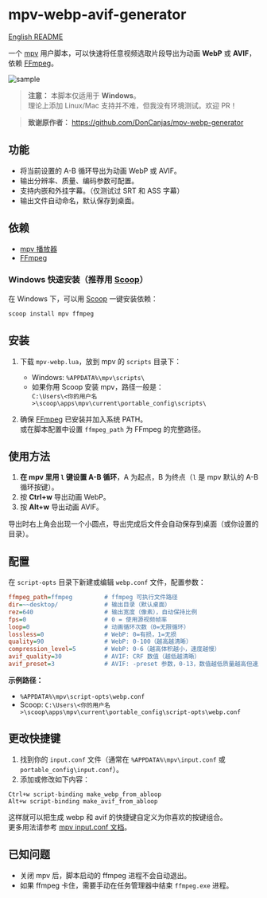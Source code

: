 # mpv-webp-avif-generator

[English README](README.md)

一个 [mpv](https://mpv.io/) 用户脚本，可以快速将任意视频选取片段导出为动画 **WebP** 或 **AVIF**，依赖 [FFmpeg](https://ffmpeg.org/)。

![sample](./少女革命ウテナ.アドゥレセンス黙示録.avif)

> **注意：** 本脚本仅适用于 **Windows**。  
> 理论上添加 Linux/Mac 支持并不难，但我没有环境测试。欢迎 PR！

> **致谢原作者：** https://github.com/DonCanjas/mpv-webp-generator

## 功能

- 将当前设置的 A-B 循环导出为动画 WebP 或 AVIF。
- 输出分辨率、质量、编码参数可配置。
- 支持内嵌和外挂字幕。（仅测试过 SRT 和 ASS 字幕）
- 输出文件自动命名，默认保存到桌面。

## 依赖

- [mpv 播放器](https://mpv.io/)
- [FFmpeg](https://ffmpeg.org/)

### Windows 快速安装（推荐用 [Scoop](https://scoop.sh/)）

在 Windows 下，可以用 [Scoop](https://scoop.sh/) 一键安装依赖：

```powershell
scoop install mpv ffmpeg
```

## 安装

1. 下载 `mpv-webp.lua`，放到 mpv 的 `scripts` 目录下：
   - Windows: `%APPDATA%\mpv\scripts\`
   - 如果你用 Scoop 安装 mpv，路径一般是：  
     `C:\Users\<你的用户名>\scoop\apps\mpv\current\portable_config\scripts\`

2. 确保 [FFmpeg](https://ffmpeg.org/) 已安装并加入系统 PATH。  
   或在脚本配置中设置 `ffmpeg_path` 为 FFmpeg 的完整路径。

## 使用方法

1. **在 mpv 里用 `l` 键设置 A-B 循环**，A 为起点，B 为终点（`l` 是 mpv 默认的 A-B 循环按键）。
2. 按 **Ctrl+w** 导出动画 WebP。
3. 按 **Alt+w** 导出动画 AVIF。

导出时右上角会出现一个小圆点，导出完成后文件会自动保存到桌面（或你设置的目录）。

## 配置

在 `script-opts` 目录下新建或编辑 `webp.conf` 文件，配置参数：

```ini
ffmpeg_path=ffmpeg         # ffmpeg 可执行文件路径
dir=~~desktop/             # 输出目录（默认桌面）
rez=640                    # 输出宽度（像素），自动保持比例
fps=0                      # 0 = 使用源视频帧率
loop=0                     # 动画循环次数（0=无限循环）
lossless=0                 # WebP: 0=有损，1=无损
quality=90                 # WebP: 0-100（越高越清晰）
compression_level=5        # WebP: 0-6（越高体积越小，速度越慢）
avif_quality=30            # AVIF: CRF 数值（越低越清晰）
avif_preset=3              # AVIF: -preset 参数，0-13，数值越低质量越高但速度越慢
```
**示例路径：**  
- `%APPDATA%\mpv\script-opts\webp.conf`  
- Scoop: `C:\Users\<你的用户名>\scoop\apps\mpv\current\portable_config\script-opts\webp.conf`

## 更改快捷键

1. 找到你的 `input.conf` 文件（通常在 `%APPDATA%\mpv\input.conf` 或 `portable_config\input.conf`）。
2. 添加或修改如下内容：

```
Ctrl+w script-binding make_webp_from_abloop
Alt+w script-binding make_avif_from_abloop
```

这样就可以把生成 webp 和 avif 的快捷键自定义为你喜欢的按键组合。  
更多用法请参考 [mpv input.conf 文档](https://mpv.io/manual/master/#input-conf)。

## 已知问题

- 关闭 mpv 后，脚本启动的 ffmpeg 进程不会自动退出。
- 如果 ffmpeg 卡住，需要手动在任务管理器中结束 `ffmpeg.exe` 进程。